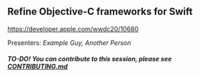 ## Refine Objective-C frameworks for Swift

https://developer.apple.com/wwdc20/10680

Presenters: _Example Guy, Another Person_

##### TO-DO! You can contribute to this session, please see [CONTRIBUTING.md](CONTRIBUTING.md)
